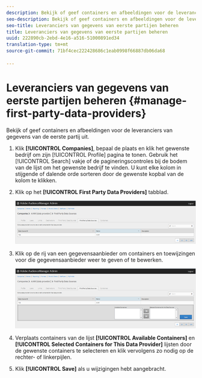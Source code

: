 ```yaml
---
description: Bekijk of geef containers en afbeeldingen voor de leveranciers van gegevens van de eerste partij uit.
seo-description: Bekijk of geef containers en afbeeldingen voor de leveranciers van gegevens van de eerste partij uit.
seo-title: Leveranciers van gegevens van eerste partijen beheren
title: Leveranciers van gegevens van eerste partijen beheren
uuid: 222890cb-2ebd-4e16-a516-51000891ed34
translation-type: tm+mt
source-git-commit: 71bf4cec222428686c1eab0998f66887db06da68

---
```



# Leveranciers van gegevens van eerste partijen beheren {#manage-first-party-data-providers}

Bekijk of geef containers en afbeeldingen voor de leveranciers van gegevens van de eerste partij uit.

<!-- t_first_party_providers.xml -->

1. Klik **[!UICONTROL Companies]**, bepaal de plaats en klik het gewenste bedrijf om zijn [!UICONTROL Profile] pagina te tonen. Gebruik het [!UICONTROL Search] vakje of de pagineringscontroles bij de bodem van de lijst om het gewenste bedrijf te vinden. U kunt elke kolom in stijgende of dalende orde sorteren door de gewenste kopbal van de kolom te klikken.

1. Klik op het **[!UICONTROL First Party Data Providers]** tabblad.

   ![](assets/first_party_providers.png)

1. Klik op de rij van een gegevensaanbieder om containers en toewijzingen voor die gegevensaanbieder weer te geven of te bewerken.

   ![Stap resultaat](assets/first_party_providers_edit.png)

1. Verplaats containers van de lijst **[!UICONTROL Available Containers]** en **[!UICONTROL Selected Containers for This Data Provider]** lijsten door de gewenste containers te selecteren en klik vervolgens zo nodig op de rechter- of linkerpijlen.
1. Klik **[!UICONTROL Save]** als u wijzigingen hebt aangebracht.